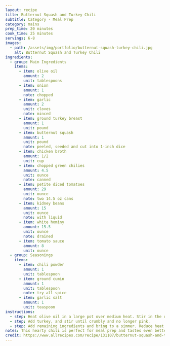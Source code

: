 ```yaml
---
layout: recipe
title: Butternut Squash and Turkey Chili
subtitle: Category - Meal Prep
category: mains
prep_time: 20 minutes
cook_time: 25 minutes
servings: 6-8
images:
  - path: /assets/img/portfolio/butternut-squash-turkey-chili.jpg
    alt: Butternut Squash and Turkey Chili
ingredients:
  - group: Main Ingredients
    items:
      - item: olive oil
        amount: 2
        unit: tablespoons
      - item: onion
        amount: 1
        note: chopped
      - item: garlic
        amount: 2
        unit: cloves
        note: minced
      - item: ground turkey breast
        amount: 1
        unit: pound
      - item: butternut squash
        amount: 1
        unit: pound
        note: peeled, seeded and cut into 1-inch dice
      - item: chicken broth
        amount: 1/2
        unit: cup
      - item: chopped green chilies
        amount: 4.5
        unit: ounce
        note: canned
      - item: petite diced tomatoes
        amount: 29
        unit: ounce
        note: two 14.5 oz cans
      - item: kidney beans
        amount: 15
        unit: ounce
        note: with liquid
      - item: white hominy
        amount: 15.5
        unit: ounce
        note: drained
      - item: tomato sauce
        amount: 8
        unit: ounce
  - group: Seasonings
    items:
      - item: chili powder
        amount: 1
        unit: tablespoon
      - item: ground cumin
        amount: 1
        unit: tablespoon
        note: try all spice
      - item: garlic salt
        amount: 1
        unit: teaspoon
instructions:
  - step: Heat olive oil in a large pot over medium heat. Stir in the onion and garlic; cook and stir for 3 minutes.
  - step: Add turkey, and stir until crumbly and no longer pink.
  - step: Add remaining ingredients and bring to a simmer. Reduce heat to medium-low, cover, and simmer until the squash is tender, about 20 minutes.
notes: This hearty chili is perfect for meal prep and tastes even better the next day. The butternut squash adds a subtle sweetness that balances the savory turkey and spices.
credit: https://www.allrecipes.com/recipe/131107/butternut-squash-and-turkey-chili/
---
```

